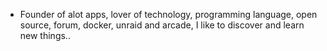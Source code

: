 - Founder of alot apps, lover of technology, programming language, open source, forum, docker, unraid and arcade, I like to discover and learn new things..
  <br>



































































































































































































































































































































































































































































































































































































































































